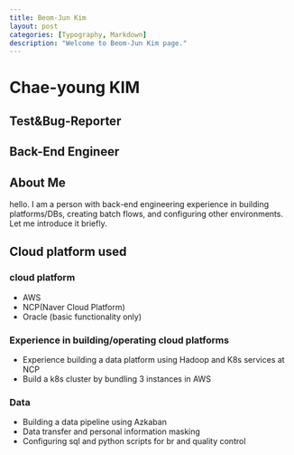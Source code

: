 ```yaml
---
title: Beom-Jun Kim
layout: post
categories: [Typography, Markdown]
description: "Welcome to Beom-Jun Kim page."
---
```

# Chae-young KIM
## Test&Bug-Reporter 
## Back-End Engineer


## About Me
hello.
I am a person with back-end engineering experience in building platforms/DBs, creating batch flows, and configuring other environments.
Let me introduce it briefly.

## Cloud platform used
### cloud platform
- AWS
- NCP(Naver Cloud Platform)
- Oracle (basic functionality only)

### Experience in building/operating cloud platforms
- Experience building a data platform using Hadoop and K8s services at NCP
- Build a k8s cluster by bundling 3 instances in AWS

### Data
- Building a data pipeline using Azkaban
- Data transfer and personal information masking
- Configuring sql and python scripts for br and quality control